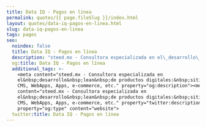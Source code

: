 ```yaml
---
title: Data IQ - Pagos en línea
permalink: quotes/{{ page.fileSlug }}/index.html
layout: quotes/data-iq-pagos-en-linea.html
slug: data-iq-pagos-en-linea
tags: pages
seo:
  noindex: false
  title: Data IQ - Pagos en línea
  description: "steed.mx - Consultora especializada en el\_desarrollo\_lean\_de productos digitales:\_sitios web, CMS, WebApps, Apps, e-commerce, etc."
  og:title: Data IQ - Pagos en línea
  additional_tags: >-
    <meta content="steed.mx - Consultora especializada en
    el&nbsp;desarrollo&nbsp;lean&nbsp;de productos digitales:&nbsp;sitios web,
    CMS, WebApps, Apps, e-commerce, etc." property="og:description"><meta
    content="steed.mx - Consultora especializada en
    el&nbsp;desarrollo&nbsp;lean&nbsp;de productos digitales:&nbsp;sitios web,
    CMS, WebApps, Apps, e-commerce, etc." property="twitter:description"><meta
    property="og:type" content="website">
  twitter:title: Data IQ - Pagos en línea
---
```



